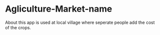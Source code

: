 # Agliculture-Market-name
About this app is used at local village where seperate people add the cost of the crops.
